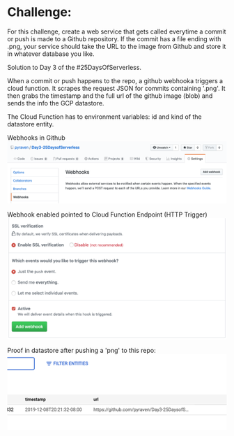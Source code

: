 # Challenge:
For this challenge, create a web service that gets called everytime a commit or push is made to a Github repository. If the commit has a file ending with .png, your service should take the URL to the image from Github and store it in whatever database you like.

Solution to Day 3 of the #25DaysOfServerless.

When a commit or push happens to the repo, a github webhooka triggers a cloud function. It scrapes the request JSON for commits containing '.png'. It then grabs the timestamp and the full url of the github image (blob) and sends the info the GCP datastore.

The Cloud Function has to environment variables: id and kind of the datastore entity.

Webhooks in Github
![alt text](webhook.png)

Webhook enabled pointed to Cloud Function Endpoint (HTTP Trigger)
![alt text](webhook-enabled.png)

Proof in datastore after pushing a 'png' to this repo:
![alt text](datasource-image.png)
